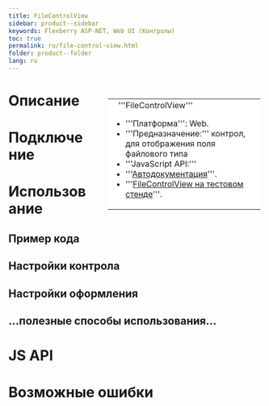 ```yaml
---
title: FileControlView
sidebar: product--sidebar
keywords: Flexberry ASP-NET, Web UI (Контролы)
toc: true
permalink: ru/file-control-view.html
folder: product--folder
lang: ru
---
```


<div style="margin:5px; padding-left:28px; float:right; width:60%; outline:1px solid white;">
<br>
<table border="0" width="100%" bgcolor="#6495ED">
<tbody><tr><td bgcolor="#FFFFFF">
&nbsp;&nbsp;&nbsp;'''FileControlView'''

* '''Платформа''': Web.
* '''Предназначение:''' контрол, для отображения поля файлового типа
* '''JavaScript API:''' 
* '''[Автодокументация](http://storm:20013/class_i_c_s_soft_1_1_s_t_o_r_m_n_e_t_1_1_web_1_1_ajax_controls_1_1_file_control_view.html)'''.
* '''[FileControlView на тестовом стенде](http://ru:6158/forms/Controls/FileControlView/)'''.

</td>
</tr></tbody></table></a>
</div>

# Описание

# Подключение

# Использование

## Пример кода

## Настройки контрола

## Настройки оформления

## ...полезные способы использования...

# JS API

# Возможные ошибки
 
 